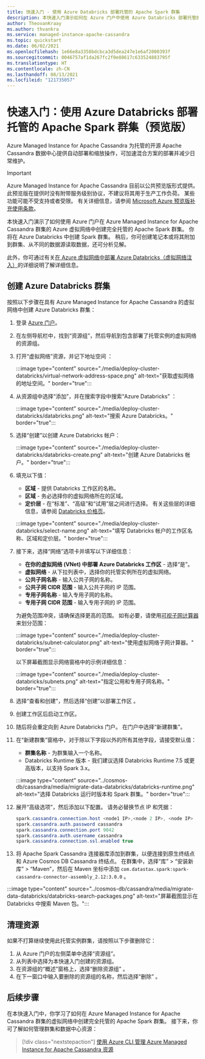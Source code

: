 ```yaml
---
title: 快速入门 - 使用 Azure Databricks 部署托管的 Apache Spark 群集
description: 本快速入门演示如何在 Azure 门户中使用 Azure Databricks 部署托管的 Apache Spark 群集。
author: TheovanKraay
ms.author: thvankra
ms.service: managed-instance-apache-cassandra
ms.topic: quickstart
ms.date: 06/02/2021
ms.openlocfilehash: 1e66e8a3358bdcbca3d5dea247e1e6af2000393f
ms.sourcegitcommit: 0046757af1da267fc2f0e88617c633524883795f
ms.translationtype: HT
ms.contentlocale: zh-CN
ms.lasthandoff: 08/13/2021
ms.locfileid: "121735057"
---
```

# <a name="quickstart-deploy-a-managed-apache-spark-cluster-preview-with-azure-databricks"></a>快速入门：使用 Azure Databricks 部署托管的 Apache Spark 群集（预览版）

Azure Managed Instance for Apache Cassandra 为托管的开源 Apache Cassandra 数据中心提供自动部署和缩放操作，可加速混合方案的部署并减少日常维护。

> [!IMPORTANT]
> Azure Managed Instance for Apache Cassandra 目前以公共预览版形式提供。
> 此预览版在提供时没有附带服务级别协议，不建议将其用于生产工作负荷。 某些功能可能不受支持或者受限。
> 有关详细信息，请参阅 [Microsoft Azure 预览版补充使用条款](https://azure.microsoft.com/support/legal/preview-supplemental-terms/)。

本快速入门演示了如何使用 Azure 门户在 Azure Managed Instance for Apache Cassandra 群集的 Azure 虚拟网络中创建完全托管的 Apache Spark 群集。 你将在 Azure Databricks 中创建 Spark 群集。 稍后，你可创建笔记本或将其附加到群集、从不同的数据源读取数据，还可分析见解。

此外，你可通过有关[在 Azure 虚拟网络中部署 Azure Databricks（虚拟网络注入）](/azure/databricks/administration-guide/cloud-configurations/azure/vnet-inject)的详细说明了解详细信息。

## <a name="create-an-azure-databricks-cluster"></a>创建 Azure Databricks 群集

按照以下步骤在具有 Azure Managed Instance for Apache Cassandra 的虚拟网络中创建 Azure Databricks 群集：

1. 登录 [Azure 门户](https://portal.azure.com/)。

1. 在左侧导航栏中，找到“资源组”，然后导航到包含部署了托管实例的虚拟网络的资源组。

1. 打开“虚拟网络”资源，并记下地址空间 ：

    :::image type="content" source="./media/deploy-cluster-databricks/virtual-network-address-space.png" alt-text="获取虚拟网络的地址空间。" border="true":::

1. 从资源组中选择“添加”，并在搜索字段中搜索“Azure Databricks” ：

    :::image type="content" source="./media/deploy-cluster-databricks/databricks.png" alt-text="搜索 Azure Databricks。" border="true":::

1. 选择“创建”以创建 Azure Databricks 帐户：

    :::image type="content" source="./media/deploy-cluster-databricks/databricks-create.png" alt-text="创建 Azure Databricks 帐户。" border="true":::

1. 填充以下值：

   * **区域** - 提供 Databricks 工作区的名称。
   * **区域** - 务必选择你的虚拟网络所在的区域。
   * **定价层** - 在“标准”、“高级”和“试用”层之间进行选择。 有关这些层的详细信息，请参阅 [Databricks 价格页](https://azure.microsoft.com/pricing/details/databricks/)。

    :::image type="content" source="./media/deploy-cluster-databricks/select-name.png" alt-text="填写 Databricks 帐户的工作区名称、区域和定价层。" border="true":::

1. 接下来，选择“网络”选项卡并填写以下详细信息：

   * **在你的虚拟网络 (VNet) 中部署 Azure Databricks 工作区** - 选择“是”。
   * **虚拟网络** - 从下拉列表中，选择你的托管实例所在的虚拟网络。
   * **公共子网名称** - 输入公共子网的名称。
   * **公共子网 CIDR 范围** - 输入公共子网的 IP 范围。
   * **专用子网名称** - 输入专用子网的名称。
   * **专用子网 CIDR 范围** - 输入专用子网的 IP 范围。

   为避免范围冲突，请确保选择更高的范围。 如有必要，请使用[可视子网计算器](https://www.fryguy.net/wp-content/tools/subnets.html)来划分范围：

   :::image type="content" source="./media/deploy-cluster-databricks/subnet-calculator.png" alt-text="使用虚拟网络子网计算器。" border="true":::

   以下屏幕截图显示网络窗格中的示例详细信息：

   :::image type="content" source="./media/deploy-cluster-databricks/subnets.png" alt-text="指定公用和专用子网名称。" border="true":::

1. 选择“查看和创建”，然后选择“创建”以部署工作区 。

1. 创建工作区后启动工作区。

1. 随后将会重定向到 Azure Databricks 门户。 在门户中选择“新建群集”。

1. 在“新建群集”窗格中，对于除以下字段以外的所有其他字段，请接受默认值：

   * **群集名称** - 为群集输入一个名称。
   * Databricks Runtime 版本 - 我们建议选择 Databricks Runtime 7.5 或更高版本，以支持 Spark 3.x。 

    :::image type="content" source="../cosmos-db/cassandra/media/migrate-data-databricks/databricks-runtime.png" alt-text="选择 Databricks 运行时版本和 Spark 群集。" border="true":::

1. 展开“高级选项”，然后添加以下配置。 请务必替换节点 IP 和凭据：

    ```java
    spark.cassandra.connection.host <node1 IP>,<node 2 IP>, <node IP>
    spark.cassandra.auth.password cassandra
    spark.cassandra.connection.port 9042
    spark.cassandra.auth.username cassandra
    spark.cassandra.connection.ssl.enabled true
    ```

1. 将 Apache Spark Cassandra 连接器库添加到群集，以便连接到原生终结点和 Azure Cosmos DB Cassandra 终结点。 在群集中，选择“库” > “安装新库” > “Maven”，然后在 Maven 坐标中添加 `com.datastax.spark:spark-cassandra-connector-assembly_2.12:3.0.0`  。

:::image type="content" source="../cosmos-db/cassandra/media/migrate-data-databricks/databricks-search-packages.png" alt-text="屏幕截图显示在 Databricks 中搜索 Maven 包。":::

## <a name="clean-up-resources"></a>清理资源

如果不打算继续使用此托管实例群集，请按照以下步骤删除它：

1. 从 Azure 门户的左侧菜单中选择“资源组”。
1. 从列表中选择为本快速入门创建的资源组。
1. 在资源组的“概述”窗格上，选择“删除资源组” 。
3. 在下一窗口中输入要删除的资源组的名称，然后选择“删除”  。

## <a name="next-steps"></a>后续步骤

在本快速入门中，你学习了如何在 Azure Managed Instance for Apache Cassandra 群集的虚拟网络中创建完全托管的 Apache Spark 群集。 接下来，你可了解如何管理群集和数据中心资源： 

> [!div class="nextstepaction"]
> [使用 Azure CLI 管理 Azure Managed Instance for Apache Cassandra 资源](manage-resources-cli.md)


